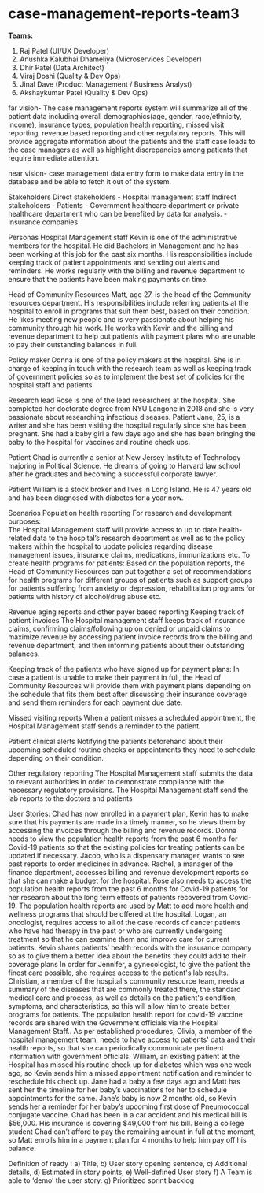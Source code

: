 # case-management-reports-team3

**Teams:**
1.	 Raj Patel (UI/UX Developer)
2.	 Anushka Kalubhai Dhameliya (Microservices Developer)
3.	 Dhir Patel (Data Architect)
4.	 Viraj Doshi (Quality & Dev Ops)
5.	 Jinal Dave (Product Management / Business Analyst)
6.	 Akshaykumar Patel (Quality & Dev Ops)



far vision- The case management reports system will summarize all of the patient data including overall demographics(age, gender, race/ethnicity, income), insurance types, population health reporting, missed visit reporting, revenue based reporting and other regulatory reports. This will provide aggregate information about the patients and the staff case loads to the case managers as well as highlight discrepancies among patients that require immediate attention.


 near vision- case management data entry form to make data entry in the database and be able to fetch it out of the system.
 
 Stakeholders
Direct stakeholders 
		- Hospital management staff 
	Indirect stakeholders 
	- Patients
	- Government healthcare department or private healthcare department who can be benefited by data for analysis.
	- Insurance companies

Personas
   Hospital Management staff
   Kevin is one of the administrative members for the hospital. He did Bachelors in Management and he has been working at this job for the past six months. His responsibilities include keeping track of patient appointments and sending out alerts and reminders. He works regularly with the billing and revenue department to ensure that the patients have been making payments on time. 

   Head of Community Resources
   Matt, age 27, is the head of the Community resources department. His responsibilities include referring patients at the hospital to enroll in programs that suit them best, based on their condition. He likes meeting new people and is very passionate about helping his community through his work. He works with Kevin and the billing and revenue department to help out patients with payment plans who are unable to pay their outstanding balances in full.

   Policy maker
   Donna is one of the policy makers at the hospital. She is in charge of keeping in touch with the research team as well as keeping track of government policies so as to implement the best set of policies for the hospital staff and patients

   Research lead
   Rose is one of the lead researchers at the hospital. She completed her doctorate degree from NYU Langone in 2018 and she is very passionate about researching infectious diseases. 
   Patient
   Jane, 25, is a writer and she has been visiting the hospital regularly since she has been pregnant. She had a baby girl a few days ago and she has been bringing the baby to the hospital for vaccines and routine check ups.

   Patient
   Chad is currently a senior at New Jersey Institute of Technology majoring in Political Science. He dreams of going to Harvard law school after he graduates and becoming a successful corporate lawyer.

   Patient
   William is a stock broker and lives in Long Island. He is 47 years old and has been diagnosed with diabetes for a year now. 


Scenarios
   Population health reporting
   For research and development purposes:	
   The Hospital Management staff will provide access to up to date health-related data to the hospital’s research department as well as to the policy makers within the hospital to update policies regarding disease management issues, insurance claims, medications, immunizations etc.
   To create health programs for patients: 
   Based on the population reports, the Head of Community Resources can put together a set of recommendations for health programs for different groups of patients such as support groups for patients suffering from anxiety or depression, rehabilitation programs for patients with history of alcohol/drug abuse etc.

   Revenue aging reports and other payer based reporting
   Keeping track of patient invoices
   The Hospital management staff keeps track of insurance claims, confirming claims/following up on denied or unpaid claims to maximize revenue by accessing patient invoice records from the billing and revenue department, and then informing patients about their outstanding balances.

   Keeping track of the patients who have signed up for payment plans:
   In case a patient is unable to make their payment in full, the Head of Community	Resources will provide them with payment plans depending on the schedule that fits them best after discussing their insurance coverage and send them reminders for each payment due date.

   Missed visiting reports
   When a patient misses a scheduled appointment, the Hospital Management staff sends a reminder to the patient.  	

   Patient clinical alerts
   Notifying the patients beforehand about their upcoming scheduled routine checks or appointments they need to schedule depending on their condition.

   Other regulatory reporting
   The Hospital Management staff submits the data to relevant authorities in order to demonstrate compliance with the necessary regulatory provisions.
   The Hospital Management staff send the lab reports to the doctors and patients


User Stories:
   Chad has now enrolled in a payment plan, Kevin has to make sure that his payments are made in a timely manner, so he views them by accessing the invoices through the billing and revenue records.
   Donna needs to view the population health reports from the past 6 months for Covid-19 patients so that the existing policies for treating patients can be updated if necessary.
   Jacob, who is a dispensary manager, wants to see past reports to order medicines in advance.
   Rachel, a manager of the finance department, accesses billing and revenue development reports so that she can make a budget for the hospital.
   Rose also needs to access the population health reports from the past 6 months for Covid-19 patients for her research about the long term effects of patients recovered from Covid-19.
   The population health reports are used by Matt to add more health and wellness programs that should be offered at the hospital.
   Logan, an oncologist, requires access to all of the case records of cancer patients who have had therapy in the past or who are currently undergoing treatment so that he can examine them and improve care for current patients.
   Kevin shares patients’ health records with the insurance company so  as to give them a better idea about the benefits they could add to their coverage plans
   In order for Jennifer, a gynecologist, to give the patient the finest care possible, she requires access to the patient's lab results.
   Christian, a member of the hospital's community resource team, needs a summary of the diseases that are commonly treated there, the standard medical care and process, as well as details on the patient's condition, symptoms, and characteristics, so this will allow him to create better programs for patients.
   The population health report for covid-19 vaccine records are shared with the Government officials via the Hospital Management Staff..
   As per established procedures, Olivia, a member of the hospital management team, needs to have access to patients' data and their health reports, so that she can periodically communicate pertinent information with government officials.
   William, an existing patient at the Hospital has missed his routine check up for diabetes which was one week ago, so Kevin sends him a missed appointment notification and reminder to reschedule his check up.
   Jane had a baby a few days ago and Matt has sent her the timeline for her baby’s vaccinations for her to schedule appointments for the same.
   Jane’s baby is now 2 months old, so Kevin sends her a reminder for her baby’s upcoming first dose of Pneumococcal conjugate vaccine.
   Chad has been in a car accident and his medical bill is $56,000. His insurance is covering $49,000 from his bill. Being a college student Chad can’t afford to pay the remaining amount in full at the moment, so Matt enrolls him in a payment plan for 4 months to help him pay off his balance.

                                
 Definition of ready :         a) Title, 
                               b) User story opening sentence, 
                               c) Additional details, 
                               d) Estimated in story points,
                               e) Well-defined User story
                               f) A Team is able to ‘demo’ the user story.
                               g) Prioritized sprint backlog
                               
                                  

